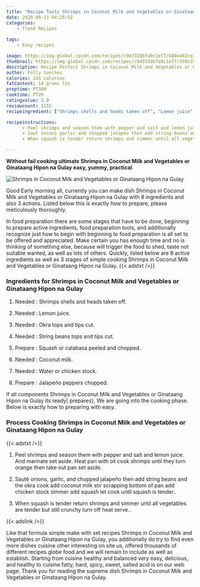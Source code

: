 ```yaml
---
title: "Recipe Tasty Shrimps in Coconut Milk and Vegetables or Ginataang Hipon na Gulay"
date: 2020-08-13 04:25:52
categories:
    - Trend Recipes
    
tags:
    - Easy recipes

image: https://img-global.cpcdn.com/recipes/c94332dbfa9c1ef7/680x482cq70/shrimps-in-coconut-milk-and-vegetables-or-ginataang-hipon-na-gulay-recipe-main-photo.jpg
thumbnail: https://img-global.cpcdn.com/recipes/c94332dbfa9c1ef7/350x250cq70/shrimps-in-coconut-milk-and-vegetables-or-ginataang-hipon-na-gulay-recipe-main-photo.jpg
description: Recipe Perfect Shrimps in Coconut Milk and Vegetables or Ginataang Hipon na Gulay with 8 ingredients and 3 stages of easy cooking.
author: Polly Sanchez
calories: 243 calories
fatContent: 14 grams fat
preptime: PT34M
cooktime: PT2H
ratingvalue: 3.9
reviewcount: 1155
recipeingredient: ["Shrimps shells and heads taken off", "Lemon juice", "Okra tops and tips cut", "String beans tops and tips cut", "Squash or calabasa peeled and chopped", "Coconut milk", "Water or chicken stock", "Jalapeo peppers chopped"]

recipeinstructions: 
      - Peel shrimps and season them with pepper and salt and lemon juice And marinate set aside Heat pan with oil cook shrimps until they turn orange then take out pan set aside 
      - Saut onions garlic and chopped jalapeo then add string beans and the okra cook add coconut milk stir scrapping bottom of pan add chicken stock simmer add squash let cook until squash is tender 
      - When squash is tender return shrimps and simmer until all vegetables are tender but still crunchy turn off heat serve

---
```




**Without fail cooking ultimate Shrimps in Coconut Milk and Vegetables or Ginataang Hipon na Gulay easy, yummy, practical**. 


![Shrimps in Coconut Milk and Vegetables or Ginataang Hipon na Gulay](https://img-global.cpcdn.com/recipes/c94332dbfa9c1ef7/680x482cq70/shrimps-in-coconut-milk-and-vegetables-or-ginataang-hipon-na-gulay-recipe-main-photo.jpg "Shrimps in Coconut Milk and Vegetables or Ginataang Hipon na Gulay")




Good Early morning all, currently you can make dish Shrimps in Coconut Milk and Vegetables or Ginataang Hipon na Gulay with 8 ingredients and also 3 actions. Listed below this is exactly how to prepare, please meticulously thoroughly.

In food preparation there are some stages that have to be done, beginning to prepare active ingredients, food preparation tools, and additionally recognize just how to begin with beginning to food preparation is all set to be offered and appreciated. Make certain you has enough time and no is thinking of something else, because will trigger the food to shed, taste not suitable wanted, as well as lots of others. Quickly, listed below are 8 active ingredients as well as 3 stages of simple cooking Shrimps in Coconut Milk and Vegetables or Ginataang Hipon na Gulay.
{{< adstxt />}}

### Ingredients for Shrimps in Coconut Milk and Vegetables or Ginataang Hipon na Gulay


1. Needed  : Shrimps shells and heads taken off.

1. Needed  : Lemon juice.

1. Needed  : Okra tops and tips cut.

1. Needed  : String beans tops and tips cut.

1. Prepare  : Squash or calabasa peeled and chopped.

1. Needed  : Coconut milk.

1. Needed  : Water or chicken stock.

1. Prepare  : Jalapeño peppers chopped.



If all components Shrimps in Coconut Milk and Vegetables or Ginataang Hipon na Gulay its ready| prepares}, We are going into the cooking phase. Below is exactly how to preparing with easy.

### Process Cooking Shrimps in Coconut Milk and Vegetables or Ginataang Hipon na Gulay

{{< adstxt />}}


1. Peel shrimps and season them with pepper and salt and lemon juice. And marinate set aside. Heat pan with oil cook shrimps until they turn orange then take out pan set aside.



1. Sauté onions, garlic, and chopped jalapeño then add string beans and the okra cook add coconut milk stir scrapping bottom of pan add chicken stock simmer add squash let cook until squash is tender..



1. When squash is tender return shrimps and simmer until all vegetables are tender but still crunchy turn off heat serve..





{{< adslink />}}

Like that formula simple make with set recipes Shrimps in Coconut Milk and Vegetables or Ginataang Hipon na Gulay, you additionally do try to find even more dishes cuisine other interesting on site us, offered thousands of different recipes globe food and we will remain to include as well as establish. Starting from cuisine healthy and balanced very easy, delicious, and healthy to cuisine fatty, hard, spicy, sweet, salted acid is on our web page. Thank you for reading the supreme dish Shrimps in Coconut Milk and Vegetables or Ginataang Hipon na Gulay.
